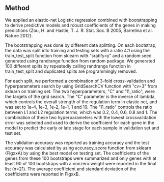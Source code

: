 ## Method 

We applied an elastic-net Logistic regression combined with bootstrapping to derive predictive models and robust coefficients of the genes in making predictions {Zou, H. and Hastie, T. J. R. Stat. Soc. B 2005, Barretina et al. Nature 2012}. 

The bootstrapping was done by different data splitting. On each bootstrap, the data was split into training and testing sets with a ratio 4:1 using the train_test_split function from sklearn with "sratify=y" and a random seed generated using randrange function from random package. We generated 100 different splits by repeatedly calling randrange function in train_test_split and duplicated splits are programmingly removed.

For each split, we performed a combination of 3-fold cross-validation and hyperparameters search by using GridSearchCV function with "cv=3" from sklearn on training set. The two hyperparameters, "C" and "l1_ratio", were the targets of the grid search. The "C" parameter is the inverse of lambda, which controls the overall strength of the regulation term in elastic net, and was set to 1e-4, 1e-3, 1e-2, 1e-1, 1 and 10. The "l1_ratio" controls the ratio between L1 and L2 regulation terms, which was 0.2, 0.4, 0.6, 0.8 and 1. The combination of these two hyperparameters with the lowest crossvalidation error was selected and used to derive the coefficient for each gene in the model to predict the early or late stage for each sample in validation set and test set. 

The validation accuracy was reported as training accuracy and the test accuracy was calculated by using accuracy_score function from sklearn (FigxxA) by using the best model on testing set. The coefficients of the genes from these 100 bootstraps were summarized and only genes with at least 90 of 100 bootstraps with a nonzero weight were reported in the final list (n=21). The average coefficient and standard deviation of the coefficients were reported in FigxxB.

